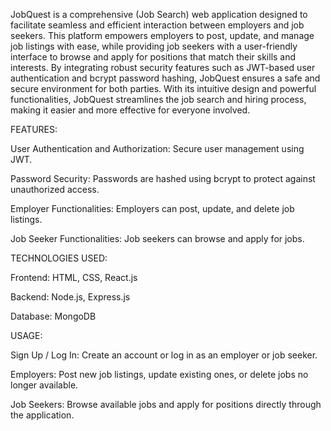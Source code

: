 JobQuest is a  comprehensive (Job Search) web application designed to facilitate seamless and efficient interaction between employers and job seekers. This platform empowers employers to post, update, and manage job listings with ease, while providing job seekers with a user-friendly interface to browse and apply for positions that match their skills and interests. By integrating robust security features such as JWT-based user authentication and bcrypt password hashing, JobQuest ensures a safe and secure environment for both parties. With its intuitive design and powerful functionalities, JobQuest streamlines the job search and hiring process, making it easier and more effective for everyone involved.



FEATURES:

User Authentication and Authorization: Secure user management using JWT.

Password Security: Passwords are hashed using bcrypt to protect against unauthorized access.

Employer Functionalities: Employers can post, update, and delete job listings.

Job Seeker Functionalities: Job seekers can browse and apply for jobs.




TECHNOLOGIES USED:

Frontend: HTML, CSS, React.js

Backend: Node.js, Express.js

Database: MongoDB



USAGE:

Sign Up / Log In: Create an account or log in as an employer or job seeker.

Employers: Post new job listings, update existing ones, or delete jobs no longer available.

Job Seekers: Browse available jobs and apply for positions directly through the application.
